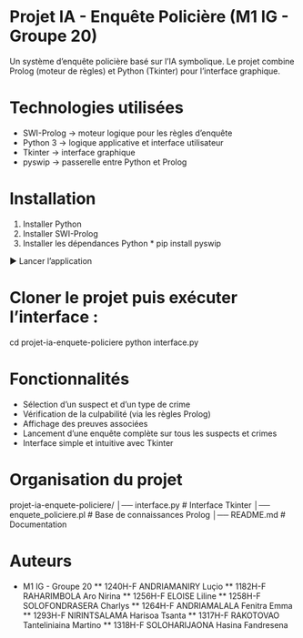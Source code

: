 # Projet IA - Enquête Policière (M1 IG - Groupe 20)
  Un système d’enquête policière basé sur l’IA symbolique.
  Le projet combine Prolog (moteur de règles) et Python (Tkinter) pour l’interface graphique.

# Technologies utilisées
  * SWI-Prolog → moteur logique pour les règles d’enquête
  * Python 3 → logique applicative et interface utilisateur
  * Tkinter → interface graphique
  * pyswip → passerelle entre Python et Prolog

# Installation
  1. Installer Python
  2. Installer SWI-Prolog
  3. Installer les dépendances Python
    * pip install pyswip

▶ Lancer l’application

# Cloner le projet puis exécuter l’interface :
cd projet-ia-enquete-policiere
python interface.py

# Fonctionnalités
  * Sélection d’un suspect et d’un type de crime
  * Vérification de la culpabilité (via les règles Prolog)
  * Affichage des preuves associées
  * Lancement d’une enquête complète sur tous les suspects et crimes
  * Interface simple et intuitive avec Tkinter

# Organisation du projet
projet-ia-enquete-policiere/
│── interface.py          # Interface Tkinter
│── enquete_policiere.pl  # Base de connaissances Prolog
│── README.md             # Documentation

# Auteurs
  * M1 IG - Groupe 20
    ** 1240H-F	ANDRIAMANIRY Luçio 
    ** 1182H-F	RAHARIMBOLA Aro Nirina
    ** 1256H-F	ELOISE Liline
    ** 1258H-F	SOLOFONDRASERA Charlys
    ** 1264H-F	ANDRIAMALALA Fenitra Emma
    ** 1293H-F	NIRINTSALAMA Harisoa Tsanta
    ** 1317H-F	RAKOTOVAO Tanteliniaina Martino
    ** 1318H-F	SOLOHARIJAONA Hasina Fandresena
